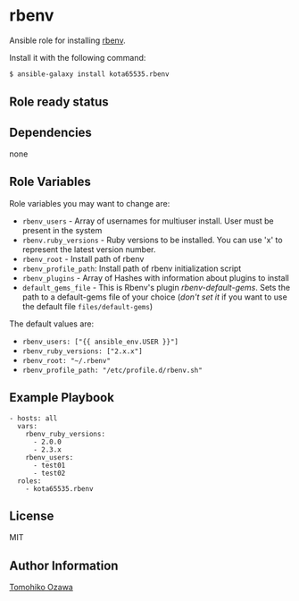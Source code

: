 rbenv
========

Ansible role for installing [rbenv](https://github.com/sstephenson/rbenv).

Install it with the following command:

```bash
$ ansible-galaxy install kota65535.rbenv
```

Role ready status
------------



Dependencies
------------

none


Role Variables
--------------

Role variables you may want to change are:

* `rbenv_users` - Array of usernames for multiuser install. User must be present in the system
* `rbenv.ruby_versions` - Ruby versions to be installed. You can use 'x' to represent the latest version number.
* `rbenv_root` - Install path of rbenv
* `rbenv_profile_path`: Install path of rbenv initialization script
* `rbenv_plugins` - Array of Hashes with information about plugins to install
* `default_gems_file` - This is Rbenv's plugin _rbenv-default-gems_. Sets the path to a default-gems file of your choice (_don't set it_ if you want to use the default file `files/default-gems`)

The default values are:

* `rbenv_users: ["{{ ansible_env.USER }}"]`
* `rbenv_ruby_versions: ["2.x.x"]`
* `rbenv_root: "~/.rbenv"`
* `rbenv_profile_path: "/etc/profile.d/rbenv.sh"`



Example Playbook
-------------------------

    - hosts: all
      vars:
        rbenv_ruby_versions:
          - 2.0.0
          - 2.3.x
        rbenv_users:
          - test01
          - test02
      roles:
        - kota65535.rbenv


License
-------

MIT

Author Information
------------------

[Tomohiko Ozawa](http://github.com/kota65535)
